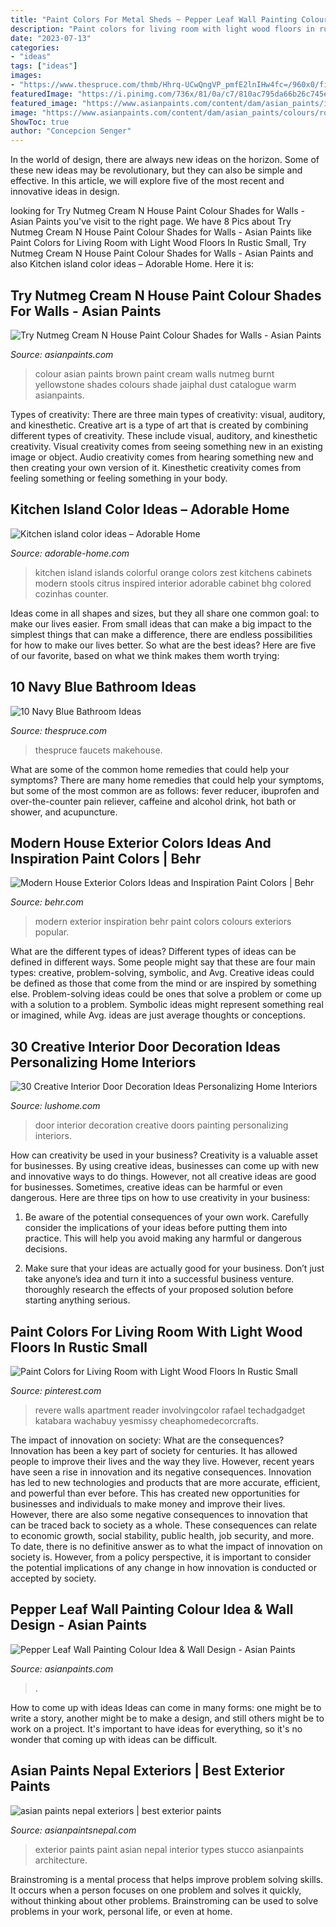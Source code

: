 ```yaml
---
title: "Paint Colors For Metal Sheds ~ Pepper Leaf Wall Painting Colour Idea &amp; Wall Design"
description: "Paint colors for living room with light wood floors in rustic small"
date: "2023-07-13"
categories:
- "ideas"
tags: ["ideas"]
images:
- "https://www.thespruce.com/thmb/Hhrq-UCwQngVP_pmfE2lnIHw4fc=/960x0/filters:no_upscale():max_bytes(150000):strip_icc()/navypaint-5c1c0a3f46e0fb00014f3d11.jpg"
featuredImage: "https://i.pinimg.com/736x/81/0a/c7/810ac795da66b26c745e1c992f1b2a28.jpg"
featured_image: "https://www.asianpaints.com/content/dam/asian_paints/idea-gallery/pepper-leaf-palette-asian-paints.png"
image: "https://www.asianpaints.com/content/dam/asian_paints/colours/room-shots/warm-neutrals-colour-shade-asian-paints-K228.jpg"
ShowToc: true
author: "Concepcion Senger"
---
```



In the world of design, there are always new ideas on the horizon. Some of these new ideas may be revolutionary, but they can also be simple and effective. In this article, we will explore five of the most recent and innovative ideas in design.

	

		
looking for Try Nutmeg Cream N House Paint Colour Shades for Walls - Asian Paints you've visit to the right page. We have 8 Pics about Try Nutmeg Cream N House Paint Colour Shades for Walls - Asian Paints like Paint Colors for Living Room with Light Wood Floors In Rustic Small, Try Nutmeg Cream N House Paint Colour Shades for Walls - Asian Paints and also Kitchen island color ideas – Adorable Home. Here it is:
		
    
## Try Nutmeg Cream N House Paint Colour Shades For Walls - Asian Paints

<img loading=lazy src="https://www.asianpaints.com/content/dam/asian_paints/colours/room-shots/warm-neutrals-colour-shade-asian-paints-K228.jpg" onerror="this.onerror=null;this.src='https://tse1.mm.bing.net/th?id=OIP.npugr_wBmua_FrY3XxCyIQHaGK&amp;pid=15.1';" alt="Try Nutmeg Cream N House Paint Colour Shades for Walls - Asian Paints">

_Source: asianpaints.com_

>colour asian paints brown paint cream walls nutmeg burnt yellowstone shades colours shade jaiphal dust catalogue warm asianpaints. 

	

Types of creativity: There are three main types of creativity: visual, auditory, and kinesthetic.
Creative art is a type of art that is created by combining different types of creativity. These include visual, auditory, and kinesthetic creativity. Visual creativity comes from seeing something new in an existing image or object. Audio creativity comes from hearing something new and then creating your own version of it. Kinesthetic creativity comes from feeling something or feeling something in your body.

    
## Kitchen Island Color Ideas – Adorable Home

<img loading=lazy src="https://adorable-home.com/wp-content/gallery/kitchen-island-color-ideas/kitchen-island-color-ideas-4.jpg" onerror="this.onerror=null;this.src='https://tse2.mm.bing.net/th?id=OIP.ze5uQWauk8gZtCsfXJTbJAHaJ3&amp;pid=15.1';" alt="Kitchen island color ideas – Adorable Home">

_Source: adorable-home.com_

>kitchen island islands colorful orange colors zest kitchens cabinets modern stools citrus inspired interior adorable cabinet bhg colored cozinhas counter. 

	

Ideas come in all shapes and sizes, but they all share one common goal: to make our lives easier. From small ideas that can make a big impact to the simplest things that can make a difference, there are endless possibilities for how to make our lives better. So what are the best ideas? Here are five of our favorite, based on what we think makes them worth trying: 

    
## 10 Navy Blue Bathroom Ideas

<img loading=lazy src="https://www.thespruce.com/thmb/Hhrq-UCwQngVP_pmfE2lnIHw4fc=/960x0/filters:no_upscale():max_bytes(150000):strip_icc()/navypaint-5c1c0a3f46e0fb00014f3d11.jpg" onerror="this.onerror=null;this.src='https://tse2.mm.bing.net/th?id=OIP.ZWUQMJuI1kXlG799A5e6ZgHaLJ&amp;pid=15.1';" alt="10 Navy Blue Bathroom Ideas">

_Source: thespruce.com_

>thespruce faucets makehouse. 

	

What are some of the common home remedies that could help your symptoms?
There are many home remedies that could help your symptoms, but some of the most common are as follows: fever reducer, ibuprofen and over-the-counter pain reliever, caffeine and alcohol drink, hot bath or shower, and acupuncture.

    
## Modern House Exterior Colors Ideas And Inspiration Paint Colors | Behr

<img loading=lazy src="https://www.behr.com/binaries/content/gallery/behrdotcom/behrrefresh/inspiration-images/house_modern_metal.jpg" onerror="this.onerror=null;this.src='https://tse3.mm.bing.net/th?id=OIP.VDdhCiT6ajvlhBZYfmnrCwHaDz&amp;pid=15.1';" alt="Modern House Exterior Colors Ideas and Inspiration Paint Colors | Behr">

_Source: behr.com_

>modern exterior inspiration behr paint colors colours exteriors popular. 

	

What are the different types of ideas?
Different types of ideas can be defined in different ways. Some people might say that these are four main types: creative, problem-solving, symbolic, and Avg.
Creative ideas could be defined as those that come from the mind or are inspired by something else. Problem-solving ideas could be ones that solve a problem or come up with a solution to a problem. Symbolic ideas might represent something real or imagined, while Avg. ideas are just average thoughts or conceptions.

    
## 30 Creative Interior Door Decoration Ideas Personalizing Home Interiors

<img loading=lazy src="http://www.lushome.com/wp-content/uploads/2013/07/interior-doors-painting-decoration-patterns-6.jpg" onerror="this.onerror=null;this.src='https://tse2.mm.bing.net/th?id=OIP.YA5AsEtBCcUdTQLAEJzYiwHaKq&amp;pid=15.1';" alt="30 Creative Interior Door Decoration Ideas Personalizing Home Interiors">

_Source: lushome.com_

>door interior decoration creative doors painting personalizing interiors. 

	

How can creativity be used in your business?
Creativity is a valuable asset for businesses. By using creative ideas, businesses can come up with new and innovative ways to do things. However, not all creative ideas are good for businesses. Sometimes, creative ideas can be harmful or even dangerous. Here are three tips on how to use creativity in your business: 
1) Be aware of the potential consequences of your own work. Carefully consider the implications of your ideas before putting them into practice. This will help you avoid making any harmful or dangerous decisions. 

2) Make sure that your ideas are actually good for your business. Don’t just take anyone’s idea and turn it into a successful business venture. thoroughly research the effects of your proposed solution before starting anything serious.

    
## Paint Colors For Living Room With Light Wood Floors In Rustic Small

<img loading=lazy src="https://i.pinimg.com/736x/81/0a/c7/810ac795da66b26c745e1c992f1b2a28.jpg" onerror="this.onerror=null;this.src='https://tse3.mm.bing.net/th?id=OIP.8u5YkgmWWqO1xrURhj4vcgHaJ3&amp;pid=15.1';" alt="Paint Colors for Living Room with Light Wood Floors In Rustic Small">

_Source: pinterest.com_

>revere walls apartment reader involvingcolor rafael techadgadget katabara wachabuy yesmissy cheaphomedecorcrafts. 

	

The impact of innovation on society: What are the consequences?
Innovation has been a key part of society for centuries. It has allowed people to improve their lives and the way they live. However, recent years have seen a rise in innovation and its negative consequences. Innovation has led to new technologies and products that are more accurate, efficient, and powerful than ever before. This has created new opportunities for businesses and individuals to make money and improve their lives. However, there are also some negative consequences to innovation that can be traced back to society as a whole. These consequences can relate to economic growth, social stability, public health, job security, and more. To date, there is no definitive answer as to what the impact of innovation on society is. However, from a policy perspective, it is important to consider the potential implications of any change in how innovation is conducted or accepted by society.

    
## Pepper Leaf Wall Painting Colour Idea &amp; Wall Design - Asian Paints

<img loading=lazy src="https://www.asianpaints.com/content/dam/asian_paints/idea-gallery/pepper-leaf-palette-asian-paints.png" onerror="this.onerror=null;this.src='https://tse1.mm.bing.net/th?id=OIP.Q8hs4R8lZdExy_murZF9pwHaFA&amp;pid=15.1';" alt="Pepper Leaf Wall Painting Colour Idea &amp; Wall Design - Asian Paints">

_Source: asianpaints.com_

>. 

	

How to come up with ideas
Ideas can come in many forms: one might be to write a story, another might be to make a design, and still others might be to work on a project. It's important to have ideas for everything, so it's no wonder that coming up with ideas can be difficult.

    
## Asian Paints Nepal Exteriors | Best Exterior Paints

<img loading=lazy src="https://asianpaintsnepal.com/uploads/wall/asianpaints_wall_APN-Exterior-Images-01.jpg" onerror="this.onerror=null;this.src='https://tse4.mm.bing.net/th?id=OIP.aFae7U6zq3AZs4HBmH3RuQHaFj&amp;pid=15.1';" alt="asian paints nepal exteriors | best exterior paints">

_Source: asianpaintsnepal.com_

>exterior paints paint asian nepal interior types stucco asianpaints architecture. 

	

Brainstroming is a mental process that helps improve problem solving skills. It occurs when a person focuses on one problem and solves it quickly, without thinking about other problems. Brainstroming can be used to solve problems in your work, personal life, or even at home.

